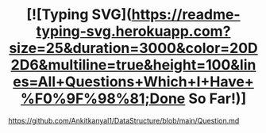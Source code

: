 # <h1 align="center"/>[![Typing SVG](https://readme-typing-svg.herokuapp.com?size=25&duration=3000&color=20D2D6&multiline=true&height=100&lines=All+Questions+Which+I+Have+%F0%9F%98%81;Done So Far!)]<br>
https://github.com/Ankitkanyal1/DataStructure/blob/main/Question.md <br>
